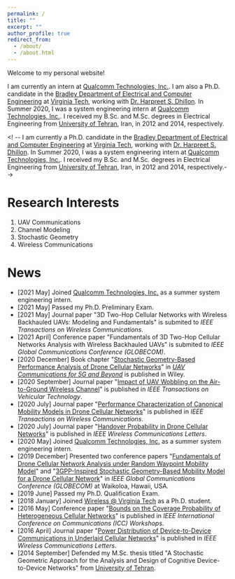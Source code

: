 ```yaml
---
permalink: /
title: ""
excerpt: ""
author_profile: true
redirect_from: 
  - /about/
  - /about.html
---
```


Welcome to my personal website!

I am currently an intern at [Qualcomm Technologies, Inc.](https://www.qualcomm.com). I am also a Ph.D. candidate in the [Bradley Department of Electrical and Computer Engineering](https://ece.vt.edu) at [Virginia Tech](https://vt.edu), working with [Dr. Harpreet S. Dhillon](https://www.dhillon.ece.vt.edu). In Summer 2020, I was a system engineering intern at [Qualcomm Technologies, Inc.](https://www.qualcomm.com). I received my B.Sc. and M.Sc. degrees in Electrical Engineering from [University of Tehran](https://ut.ac.ir/en), Iran, in 2012 and 2014, respectively.

<! -- I am currently a Ph.D. candidate in the [Bradley Department of Electrical and Computer Engineering](https://ece.vt.edu) at [Virginia Tech](https://vt.edu), working with [Dr. Harpreet S. Dhillon](https://www.dhillon.ece.vt.edu). In Summer 2020, I was a system engineering intern at [Qualcomm Technologies, Inc.](https://www.qualcomm.com). I received my B.Sc. and M.Sc. degrees in Electrical Engineering from [University of Tehran](https://ut.ac.ir/en), Iran, in 2012 and 2014, respectively.-->

Research Interests
======
1. UAV Communications
2. Channel Modeling
3. Stochastic Geometry
4. Wireless Communications

News
======
* [2021 May] Joined [Qualcomm Technologies, Inc.](https://www.qualcomm.com) as a summer system engineering intern.
* [2021 May] Passed my Ph.D. Preliminary Exam.
* [2021 May] Journal paper "3D Two-Hop Cellular Networks with Wireless Backhauled UAVs: Modeling and Fundamentals" is submited to *IEEE Transactions on Wireless Communications*.
* [2021 April] Conference paper "Fundamentals of 3D Two-Hop Cellular Networks Analysis with Wireless Backhauled UAVs" is submited to *IEEE Global Communications Conference (GLOBECOM)*.
* [2020 December] Book chapter "[Stochastic Geometry-Based Performance Analysis of Drone Cellular Networks](https://onlinelibrary.wiley.com/doi/abs/10.1002/9781119575795.ch9)" in *[UAV Communications for 5G and Beyond](https://onlinelibrary.wiley.com/doi/book/10.1002/9781119575795)* is published in Wiley.
* [2020 September] Journal paper "[Impact of UAV Wobbling on the Air-to-Ground Wireless Channel](https://ieeexplore.ieee.org/abstract/document/9206092)" is published in *IEEE Transactions on Vehicular Technology*.
* [2020 July] Journal paper "[Performance Characterization of Canonical Mobility Models in Drone Cellular Networks](https://ieeexplore.ieee.org/abstract/document/9078878)" is published in *IEEE Transactions on Wireless Communications*.
* [2020 July] Journal paper "[Handover Probability in Drone Cellular Networks](https://ieeexplore.ieee.org/abstract/document/9003219)" is published in *IEEE Wireless Communications Letters*.
* [2020 May] Joined [Qualcomm Technologies, Inc.](https://www.qualcomm.com) as a summer system engineering intern.
* [2019 December] Presented two conference papers "[Fundamentals of Drone Cellular Network Analysis under Random Waypoint Mobility Model](https://ieeexplore.ieee.org/abstract/document/9013341)" and "[3GPP-Inspired Stochastic Geometry-Based Mobility Model for a Drone Cellular Network](https://ieeexplore.ieee.org/abstract/document/9013645)" in *IEEE Global Communications Conference (GLOBECOM)* at Waikoloa, Hawaii, USA.
* [2019 June] Passed my Ph.D. Qualification Exam.
* [2018 January] Joined [Wireless @ Virginia Tech](https://wireless.vt.edu) as a Ph.D. student.
* [2016 May] Conference paper "[Bounds on the Coverage Probability of Heterogeneous Cellular Networks](https://ieeexplore.ieee.org/abstract/document/7503878)" is published in *IEEE International Conference on Communications (ICC) Workshops*.
* [2016 April] Journal paper "[Power Distribution of Device-to-Device Communications in Underlaid Cellular Networks](https://ieeexplore.ieee.org/abstract/document/7383234)" is published in *IEEE Wireless Communications Letters*.
* [2014 September] Defended my M.Sc. thesis titled "A Stochastic Geometric Approach for the Analysis and Design of Cognitive Device-to-Device Networks" from [University of Tehran](https://ece.ut.ac.ir/en/communcation).
